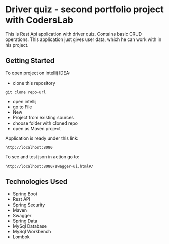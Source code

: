 # Driver quiz - second portfolio project with CodersLab

This is Rest Api application with driver quiz. Contains basic CRUD operations. This application just gives user data, which he can work with in his project.

## Getting Started

To open project on intellij IDEA:
 - clone this repository
 ```
 git clone repo-url
 ```
 * open intellij
 * go to File
 * New
 * Project from existing sources
 * choose folder with cloned repo
 * open as Maven project
 
 Application is ready under this link:
 ```
 http://localhost:8080
 ```
 To see and test json in action go to:
 ```
 http://localhost:8080/swagger-ui.html#/
 ```
 
## Technologies Used

* Spring Boot
* Rest API
* Spring Security
* Maven
* Swagger
* Spring Data
* MySql Database
* MySql Workbench
* Lombok
